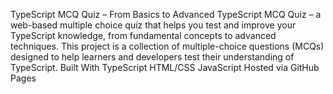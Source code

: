 TypeScript MCQ Quiz – From Basics to Advanced
TypeScript MCQ Quiz – a web-based multiple choice quiz that helps you test and improve your TypeScript knowledge, from fundamental concepts to advanced techniques.
This project is a collection of multiple-choice questions (MCQs) designed to help learners and developers test their understanding of TypeScript.
Built With
TypeScript
HTML/CSS
JavaScript
Hosted via GitHub Pages
